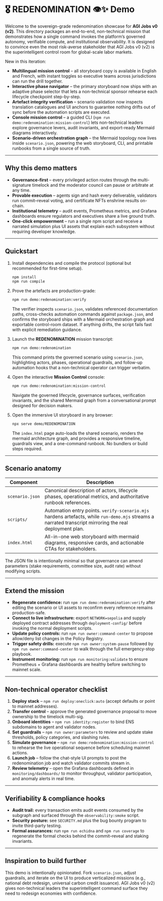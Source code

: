 # 🎖️ REDENOMINATION 👁️✨ Demo

Welcome to the sovereign-grade redenomination showcase for **AGI Jobs v0 (v2)**. This directory packages an end-to-end,
non-technical mission that demonstrates how a single command invokes the platform’s governed autonomy, verifiable compute,
and institutional observability. It is designed to convince even the most risk-averse stakeholder that AGI Jobs v0 (v2) is the
superintelligent control room for global-scale labor markets.

New in this iteration:

- **Multilingual mission control** – all storyboard copy is available in English and French, with instant toggles so
  executive teams across jurisdictions can run the drill together.
- **Interactive phase navigator** – the primary storyboard now ships with an adaptive phase selector that lets a
  non-technical sponsor rehearse each lifecycle checkpoint step-by-step.
- **Artefact integrity verification** – scenario validation now inspects translation catalogues and UI anchors to
  guarantee nothing drifts out of sync before the automation scripts are executed.
- **Console mission control** – a guided CLI (`npm run demo:redenomination:mission-control`) lets non-technical leaders
  explore governance levers, audit invariants, and export-ready Mermaid diagrams interactively.
- **Scenario-driven orchestration graph** – the Mermaid topology now lives inside `scenario.json`, powering the web
  storyboard, CLI, and printable runbooks from a single source of truth.

---

## Why this demo matters

- **Governance-first** – every privileged action routes through the multi-signature timelock and the moderator council can
  pause or arbitrate at any time.
- **Provable execution** – agents sign and hash every deliverable, validators run commit–reveal voting, and certificate NFTs
  enshrine results on-chain.
- **Institutional telemetry** – audit events, Prometheus metrics, and Grafana dashboards ensure regulators and executives share
a live ground truth.
- **One-click empowerment** – run a single npm script and receive a narrated simulation plus UI assets that explain each
  subsystem without requiring developer knowledge.

---

## Quickstart

1. Install dependencies and compile the protocol (optional but recommended for first-time setup).

   ```bash
   npm install
   npm run compile
   ```

2. Prove the artefacts are production-grade:

   ```bash
   npm run demo:redenomination:verify
   ```

   The verifier inspects `scenario.json`, validates referenced documentation paths, cross-checks automation commands against
   `package.json`, and confirms the storyboard ships with a Mermaid orchestration graph and exportable control-room dataset. If
   anything drifts, the script fails fast with explicit remediation guidance.

3. Launch the **REDENOMINATION** mission transcript:

   ```bash
   npm run demo:redenomination
   ```

   This command prints the governed scenario using `scenario.json`, highlighting actors, phases, operational guardrails, and
   follow-up automation hooks that a non-technical operator can trigger verbatim.

4. Open the interactive **Mission Control** console:

   ```bash
   npm run demo:redenomination:mission-control
   ```

   Navigate the governed lifecycle, governance surfaces, verification invariants, and the shared Mermaid graph from a
   conversational prompt designed for decision makers.

5. Open the immersive UI storyboard in any browser:

   ```bash
   npx serve demo/REDENOMINATION
   ```

   The `index.html` page auto-loads the shared scenario, renders the mermaid architecture graph, and provides a responsive
   timeline, guardrails view, and a one-command runbook. No bundlers or build steps required.

---

## Scenario anatomy

| Component        | Description                                                                                                   |
| ---------------- | ------------------------------------------------------------------------------------------------------------- |
| `scenario.json`  | Canonical description of actors, lifecycle phases, operational metrics, and authoritative runbook references. |
| `scripts/`       | Automation entry points. `verify-scenario.mjs` hardens artefacts, while `run-demo.mjs` streams a narrated transcript mirroring the real deployment plan.  |
| `index.html`     | All-in-one web storyboard with mermaid diagrams, responsive cards, and actionable CTAs for stakeholders.      |

The JSON file is intentionally minimal so that governance can amend parameters (stake requirements, committee size, audit
rate) without modifying scripts.

---

## Extend the mission

- **Regenerate confidence:** run `npm run demo:redenomination:verify` after editing the scenario or UI assets to reconfirm every
  reference remains production-safe.
- **Connect to live infrastructure:** export `NETWORK=sepolia` and supply deployed contract addresses through `deployment-config/`
  before invoking the normal deployment scripts.
- **Update policy controls:** run `npm run owner:command-center` to propose allow/deny list changes in the Policy Registry.
- **Trigger safety drills:** execute `npm run owner:system-pause` followed by `npm run owner:command-center` to walk through the
  full emergency-stop playbook.
- **Instrument monitoring:** run `npm run monitoring:validate` to ensure Prometheus + Grafana dashboards are healthy before
  switching to mainnet scale.

---

## Non-technical operator checklist

1. **Deploy stack** – `npm run deploy:oneclick:auto` (accept defaults or point to mainnet addresses).
2. **Transfer control** – approve the generated governance proposal to move ownership to the timelock multi-sig.
3. **Onboard identities** – `npm run identity:register` to bind ENS subdomains to agent and validator nodes.
4. **Set guardrails** – `npm run owner:parameters` to review and update stake thresholds, policy categories, and slashing
   rules.
5. **Simulate governance** – `npm run demo:redenomination:mission-control` to rehearse the live operational sequence before
   scheduling mainnet actions.
6. **Launch job** – follow the chat-style UI prompts to post the redenomination job and watch validator commits stream in.
7. **Review telemetry** – open the Grafana dashboards defined in `monitoring/dashboards/` to monitor throughput, validator
   participation, and anomaly alerts in real time.

---

## Verifiability & compliance hooks

- **Audit trail:** every transaction emits audit events consumed by the subgraph and surfaced through the `observability:smoke`
  script.
- **Security posture:** see `SECURITY.md` plus the bug bounty program to invite third-party testing.
- **Formal assurances:** run `npm run echidna` and `npm run coverage` to regenerate the formal checks behind the commit–reveal
  and staking invariants.

---

## Inspiration to build further

This demo is intentionally opinionated. Fork `scenario.json`, adjust guardrails, and iterate on the UI to produce verticalized
missions (e.g., national debt redesign, universal carbon credit issuance). AGI Jobs v0 (v2) gives non-technical leaders the
superintelligent command surface they need to redesign economies with confidence.

